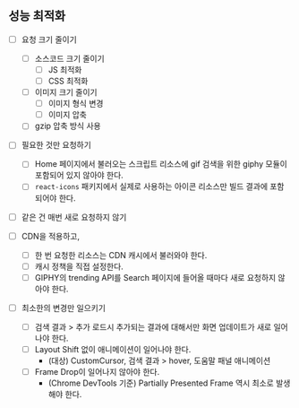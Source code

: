 ## 성능 최적화

- [ ] 요청 크기 줄이기
  - [ ] 소스코드 크기 줄이기
    - [ ] JS 최적화
    - [ ] CSS 최적화
  - [ ] 이미지 크기 줄이기
    - [ ] 이미지 형식 변경
    - [ ] 이미지 압축
  - [ ] gzip 압축 방식 사용
- [ ] 필요한 것만 요청하기

  - [ ] Home 페이지에서 불러오는 스크립트 리소스에 gif 검색을 위한 giphy 모듈이 포함되어 있지 않아야 한다.
  - [ ] `react-icons` 패키지에서 실제로 사용하는 아이콘 리소스만 빌드 결과에 포함되어야 한다.

- [ ] 같은 건 매번 새로 요청하지 않기

- [ ] CDN을 적용하고,

  - [ ] 한 번 요청한 리소스는 CDN 캐시에서 불러와야 한다.
  - [ ] 캐시 정책을 직접 설정한다.
  - [ ] GIPHY의 trending API를 Search 페이지에 들어올 때마다 새로 요청하지 않아야 한다.

- [ ] 최소한의 변경만 일으키기
  - [ ] 검색 결과 > 추가 로드시 추가되는 결과에 대해서만 화면 업데이트가 새로 일어나야 한다.
  - [ ] Layout Shift 없이 애니메이션이 일어나야 한다.
    - (대상) CustomCursor, 검색 결과 > hover, 도움말 패널 애니메이션
  - [ ] Frame Drop이 일어나지 않아야 한다.
    - (Chrome DevTools 기준) Partially Presented Frame 역시 최소로 발생해야 한다.
